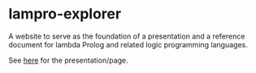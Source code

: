 # lampro-explorer
A website to serve as the foundation of a presentation and a reference document for lambda Prolog and related logic programming languages.

See [here](http://chelsea.lol/pwhol/) for the presentation/page.
